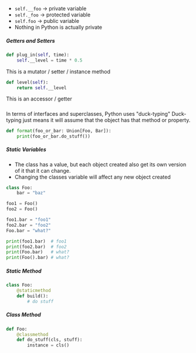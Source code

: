 - `self.__foo` -> private variable
- `self._foo` -> protected variable
- `self.foo` -> public variable
- Nothing in Python is actually private

##### Getters and Setters
```python
def plug_in(self, time):
	self.__level = time * 0.5
```
This is a mutator / setter / instance method

```python
def level(self):
	return self.__level
```
This is an accessor / getter

##### 
In terms of interfaces and superclasses, Python uses "duck-typing"
Duck-typing just means it will assume that the object has that method or property.
```python
def format(foo_or_bar: Union[Foo, Bar]):
	print(foo_or_bar.do_stuff())
```

##### Static Variables
- The class has a value, but each object created also get its own version of it that it can change.
- Changing the classes variable will affect any new object created
```python
class Foo:
	bar = "baz"

foo1 = Foo()
foo2 = Foo()

foo1.bar = "foo1"
foo2.bar = "foo2"
Foo.bar = "what?"

print(foo1.bar)  # foo1
print(foo2.bar)  # foo2
print(Foo.bar)   # what?
print(Foo().bar) # what?
```

##### Static Method
```python
class Foo:
	@staticmethod
	def build():
		# do stuff
```

##### Class Method
```python
def Foo:
	@classmethod
	def do_stuff(cls, stuff):
		instance = cls()
		
```